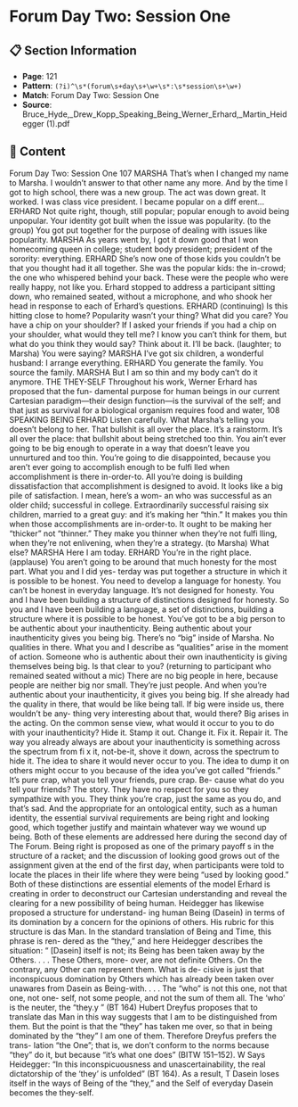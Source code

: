 # Forum Day Two: Session One

## 📋 Section Information

- **Page**: 121
- **Pattern**: `(?i)^\s*(forum\s+day\s+\w+\s*:\s*session\s+\w+)`
- **Match**: Forum Day Two: Session One
- **Source**: Bruce_Hyde,_Drew_Kopp_Speaking_Being_Werner_Erhard,_Martin_Heidegger (1).pdf

## 📄 Content

Forum Day Two: Session One
107
MARSHA
That’s when I changed my name to Marsha. I wouldn’t answer to that other name any more.
And by the time I got to high school, there was a new group. The act was down great. It worked.
I was class vice president. I became popular on a diff erent...
ERHARD
Not quite right, though, still popular; popular enough to avoid being unpopular. Your identity
got built when the issue was popularity.
(to the group)
You got put together for the purpose of dealing with issues like popularity.
MARSHA
As years went by, I got it down good that I won homecoming queen in college; student body
president; president of the sorority: everything.
ERHARD
She’s now one of those kids you couldn’t be that you thought had it all together. She was the
popular kids: the in-crowd; the one who whispered behind your back. These were the people
who were really happy, not like you.
Erhard stopped to address a participant sitting down, who remained seated, without a microphone,
and who shook her head in response to each of Erhard’s questions.
ERHARD (continuing)
Is this hitting close to home? Popularity wasn’t your thing? What did you care? You have a chip
on your shoulder? If I asked your friends if you had a chip on your shoulder, what would they
tell me? I know you can’t think for them, but what do you think they would say? Think about it.
I’ll be back.
(laughter; to Marsha)
You were saying?
MARSHA
I’ve got six children, a wonderful husband: I arrange everything.
ERHARD
You generate the family. You source the family.
MARSHA
But I am so thin and my body can’t do it anymore.
THE THEY-SELF
Throughout his work, Werner Erhard has proposed that the fun-
damental purpose for human beings in our current Cartesian
paradigm—their design function—is the survival of the self; and
that just as survival for a biological organism requires food and water,
108
SPEAKING BEING
ERHARD
Listen carefully. What Marsha’s telling you doesn’t belong to her. That bullshit is all over the
place. It’s a rainstorm. It’s all over the place: that bullshit about being stretched too thin. You
ain’t ever going to be big enough to operate in a way that doesn’t leave you unnurtured and too
thin. You’re going to die disappointed, because you aren’t ever going to accomplish enough to be
fulfi lled when accomplishment is there in-order-to. All you’re doing is building dissatisfaction that
accomplishment is designed to avoid. It looks like a big pile of satisfaction. I mean, here’s a wom-
an who was successful as an older child; successful in college. Extraordinarily successful raising
six children, married to a great guy: and it’s making her “thin.” It makes you thin when those
accomplishments are in-order-to. It ought to be making her “thicker” not “thinner.” They make
you thinner when they’re not fulfi lling, when they’re not enlivening, when they’re a strategy.
(to Marsha)
What else?
MARSHA
Here I am today.
ERHARD
You’re in the right place.
(applause)
You aren’t going to be around that much honesty for the most part. What you and I did yes-
terday was put together a structure in which it is possible to be honest. You need to develop a
language for honesty. You can’t be honest in everyday language. It’s not designed for honesty.
You and I have been building a structure of distinctions designed for honesty. So you and I have
been building a language, a set of distinctions, building a structure where it is possible to be
honest. You’ve got to be a big person to be authentic about your inauthenticity. Being authentic
about your inauthenticity gives you being big. There’s no “big” inside of Marsha. No qualities
in there. What you and I describe as “qualities” arise in the moment of action. Someone who is
authentic about their own inauthenticity is giving themselves being big. Is that clear to you?
(returning to participant who remained seated without a mic)
There are no big people in here, because people are neither big nor small. They’re just people.
And when you’re authentic about your inauthenticity, it gives you being big. If she already had
the quality in there, that would be like being tall. If big were inside us, there wouldn’t be any-
thing very interesting about that, would there? Big arises in the acting. On the common sense
view, what would it occur to you to do with your inauthenticity? Hide it. Stamp it out. Change
it. Fix it. Repair it. The way you already always are about your inauthenticity is something
across the spectrum from fi x it, not-be-it, shove it down, across the spectrum to hide it. The idea
to share it would never occur to you. The idea to dump it on others might occur to you because
of the idea you’ve got called “friends.” It’s pure crap, what you tell your friends, pure crap. Be-
cause what do you tell your friends? The story. They have no respect for you so they sympathize
with you. They think you’re crap, just the same as you do, and that’s sad. And the appropriate
for an ontological entity, such as a human identity, the essential
survival requirements are being right and looking good, which
together justify and maintain whatever way we wound up being.
Both of these elements are addressed here during the second
day of The Forum. Being right is proposed as one of the primary
payoff s in the structure of a racket; and the discussion of looking
good grows out of the assignment given at the end of the first day,
when participants were told to locate the places in their life where
they were being “used by looking good.” Both of these distinctions
are essential elements of the model Erhard is creating in order to
deconstruct our Cartesian understanding and reveal the clearing
for a new possibility of being human.
Heidegger has likewise proposed a structure for understand-
ing human Being (Dasein) in terms of its domination by a concern
for the opinions of others. His rubric for this structure is das Man.
In the standard translation of Being and Time, this phrase is ren-
dered as the “they,” and here Heidegger describes the situation:
“
[Dasein] itself is not; its Being has been taken
away by the Others. . . . These Others, more-
over, are not definite Others. On the contrary,
any Other can represent them. What is de-
cisive is just that inconspicuous domination
by Others which has already been taken over
unawares from Dasein as Being-with. . . . The
“who” is not this one, not that one, not one-
self, not some people, and not the sum of them
all. The ‘who’ is the neuter, the “they.y ” (BT 164)
Hubert Dreyfus proposes that to translate das Man in this way
suggests that I am to be distinguished from them. But the point is
that the “they” has taken me over, so that in being dominated by
the “they” I am one of them. Therefore Dreyfus prefers the trans-
lation “the One”; that is, we don’t conform to the norms because
“they” do it, but because “it’s what one does” (BITW 151–152).
W
Says Heidegger: “In this inconspicuousness and unascertainability,
the real dictatorship of the ‘they’ is unfolded” (BT 164). As a result,
T
Dasein loses itself in the ways of Being of the “they,” and the Self of
everyday Dasein becomes the they-self.